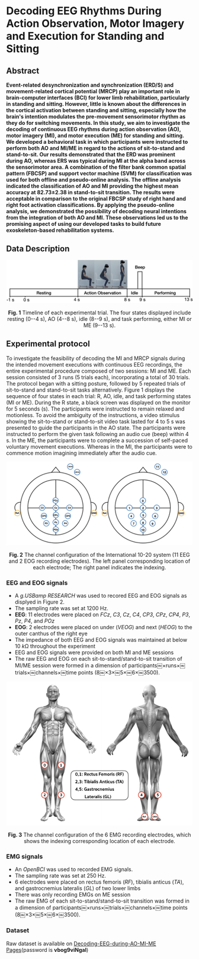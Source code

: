 # Decoding EEG Rhythms During Action Observation, Motor Imagery and Execution for Standing and Sitting

## Abstract 
 **Event-related desynchronization and synchronization (ERD/S) and movement-related cortical potential (MRCP) play an important role in brain-computer interfaces (BCI) for lower limb rehabilitation, particularly in standing and sitting. However, little is known about the differences in the cortical activation between standing and sitting, especially how the brain's intention modulates the pre-movement sensorimotor rhythm as they do for switching movements. In this study, we aim to investigate the decoding of continuous EEG rhythms during action observation (AO), motor imagery (MI), and motor execution (ME) for standing and sitting. We developed a behavioral task in which participants were instructed to perform both AO and MI/ME in regard to the actions of sit-to-stand and stand-to-sit. Our results demonstrated that the ERD was prominent during AO, whereas ERS was typical during MI at the alpha band across the sensorimotor area. A combination of the filter bank common spatial pattern (FBCSP) and support vector machine (SVM) for classification was used for both offline and pseudo-online analysis. The offline analysis indicated the classification of AO and MI providing the highest mean accuracy at 82.73±2.38 in stand-to-sit transition. The results were acceptable in comparison to the original FBCSP study of right hand and right foot activation classifications. By applying the pseudo-online analysis, we demonstrated the possibility of decoding neural intentions from the integration of both AO and MI. These observations led us to the promising aspect of using our developed tasks to build future exoskeleton-based rehabilitation systems.**
 
## Data Description

![protocol](fig/timeline.png)
<p align="center"> 
<b>Fig. 1</b> Timeline of each experimental trial. The four states displayed include resting (0--4 s), AO (4--8 s), idle (8--9 s), and task performing, either MI or ME (9--13 s). 
</p>

## Experimental protocol

To investigate the feasibility of decoding the MI and MRCP signals during the intended movement executions with continuous EEG recordings, the entire experimental procedure composed of two sessions: MI and ME. Each session consisted of 3 runs (5 trials each), incorporating a total of 30 trials. The protocol began with a sitting posture, followed by 5 repeated trials of sit-to-stand and stand-to-sit tasks alternatively. Figure 1 displays the sequence of four states in each trial: R, AO, idle, and task performing states (MI or ME). During the R state, a black screen was displayed on the monitor for 5 seconds (s). The participants were instructed to remain relaxed and motionless. To avoid the ambiguity of the instructions, a video stimulus showing the sit-to-stand or stand-to-sit video task lasted for 4 to 5 s was presented to guide the participants in the AO state. The participants were instructed to perform the given task following an audio cue (beep) within 4 s. In the ME, the participants were to complete a succession of self-paced voluntary movement executions. Whereas in the MI, the participants were to commence motion imagining immediately after the audio cue.

![EEG and EOG setup](fig/EEG-electrodes.001.png)
<p align="center"> 
<b>Fig. 2</b> The channel configuration of the International 10-20 system (11 EEG and 2 EOG recording electrodes). The left panel corresponding location of each electrode; The right panel indicates the indexing. 
</p>

### EEG and EOG signals

* A _g.USBamp RESEARCH_ was used to recored EEG and EOG signals as displyed in Figure 2.
* The sampling rate was set at 1200 Hz.
* **EEG**: 11 electrodes were placed on *FCz*, *C3*, *Cz*, *C4*, *CP3*, *CPz*, *CP4*, *P3*, *Pz*, *P4*, and *POz*
* **EOG**: 2 electrodes were placed on under (*VEOG*) and next (*HEOG*) to the outer canthus of the right eye
* The impedance of both EEG and EOG signals was maintained at below 10 *k*Ω throughout the experiment
* EEG and EOG signals were provided on both MI and ME sessions
* The raw EEG and EOG on each sit-to-stand/stand-to-sit transition of MI/ME session were formed in a dimension of participants￼×runs×￼trials×￼channels×￼time points (8￼×3×￼5×￼6×￼3500).

![EMG setup](fig/EMG_data_description_new.001.jpeg)
<p align="center"> 
<b>Fig. 3</b> The channel configuration of the 6 EMG recording electrodes, which shows the indexing corresponding location of each electrode. 
</p>

### EMG signals
* An _OpenBCI_ was used to recorded EMG signals.
* The sampling rate was set at 250 Hz.
* 6 electrodes were placed on rectus femoris (*RF*), tibialis anticus (*TA*), and  gastrocnemius lateralis (*GL*) of two lower limbs
* There was only recording EMGs on ME session
* The raw EMG of each sit-to-stand/stand-to-sit transition was formed in a dimension of participants￼×runs×￼trials×￼channels×￼time points (8￼×3×￼5×￼6×￼3500).

### Dataset

Raw dataset is available on [Decoding-EEG-during-AO-MI-ME Pages](https://www.dropbox.com/sh/c0kpb1a706wgw6x/AADTuKDUyg4mXf9lELdA9fnBa?dl=0)(password is **vbog9viNgal**) 


